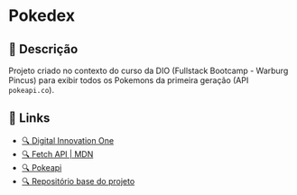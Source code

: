 # Pokedex

## 📃 Descrição

Projeto criado no contexto do curso da DIO (Fullstack Bootcamp - Warburg Pincus) para exibir todos os Pokemons da primeira geração (API `pokeapi.co`).

## 🔗 Links

* [🔍 Digital Innovation One](https://www.dio.me/)
* [🔍 Fetch API | MDN](https://developer.mozilla.org/en-US/docs/Web/API/Fetch_API)
* [🔍 Pokeapi](https://pokeapi.co/)
* [🔍 Repositório base do projeto](https://github.com/digitalinnovationone/js-developer-pokedex)

